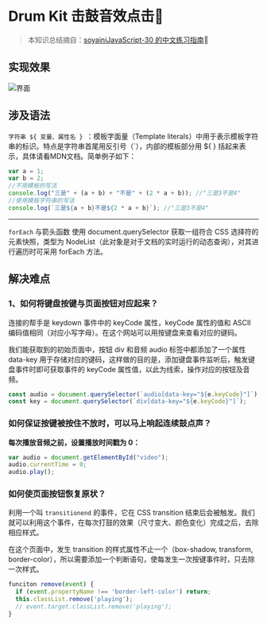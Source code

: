 # Drum Kit 击鼓音效点击🥁

> 本知识总结摘自：[soyainiJavaScript-30 的中文练习指南](https://github.com/soyaine/JavaScript30)🦥

## 实现效果

![界面](https://raw.githubusercontent.com/Shianiiiu/S_PicGoBed/master/Snipaste_2021-04-20_17-38-49.png?token=AKX4CJTQSBASNGSVM2VFXCDAP2ZEI)

## 涉及语法

`字符串 ${ 变量、属性名 } `：模板字面量（Template literals）中用于表示模板字符串的标识。特点是字符串首尾用反引号（`），内部的模板部分用 ${ } 括起来表示，具体请看MDN文档。简单例子如下：
```js
var a = 1;
var b = 2;
//不用模板的写法
console.log("三是" + (a + b) + "不是" + (2 * a + b)); //"三是3不是4"
//使用模板字符串的写法
console.log(`三是${a + b}不是${2 * a + b}`); //"三是3不是4"
```
---
`forEach` 与箭头函数
使用 document.querySelector 获取一组符合 CSS 选择符的元素快照，类型为 NodeList（此对象是对于文档的实时运行的动态查询），对其进行遍历时可采用 forEach 方法。

## 解决难点

### 1、如何将键盘按键与页面按钮对应起来？
连接的帮手是 keydown 事件中的 keyCode 属性，keyCode 属性的值和 ASCII 编码值相同（对应小写字母）。在这个网站可以用按键盘来查看对应的键码。

我们能获取到的初始页面中，按钮 div 和音频 audio 标签中都添加了一个属性 data-key 用于存储对应的键码，这样做的目的是，添加键盘事件监听后，触发键盘事件时即可获取事件的 keyCode 属性值，以此为线索，操作对应的按钮及音频。

```js
const audio = document.querySelector(`audio[data-key="${e.keyCode}"]`);
const key = document.querySelector(`div[data-key="${e.keyCode}"]`);
```

### 如何保证按键被按住不放时，可以马上响起连续鼓点声？

**每次播放音频之前，设置播放时间戳为 0：**
```js
var audio = document.getElementById("video"); 
audio.currentTime = 0;
audio.play();
```
### 如何使页面按钮恢复原状？
利用一个叫 `transitionend` 的事件，它在 CSS transition 结束后会被触发。我们就可以利用这个事件，在每次打鼓的效果（尺寸变大、颜色变化）完成之后，去除相应样式。

在这个页面中，发生 transition 的样式属性不止一个（box-shadow, transform, border-color），所以需要添加一个判断语句，使每发生一次按键事件时，只去除一次样式。

```js
funciton remove(event) {
  if (event.propertyName !== 'border-left-color') return;
  this.classList.remove('playing');
  // event.target.classList.remove('playing');
}
```
